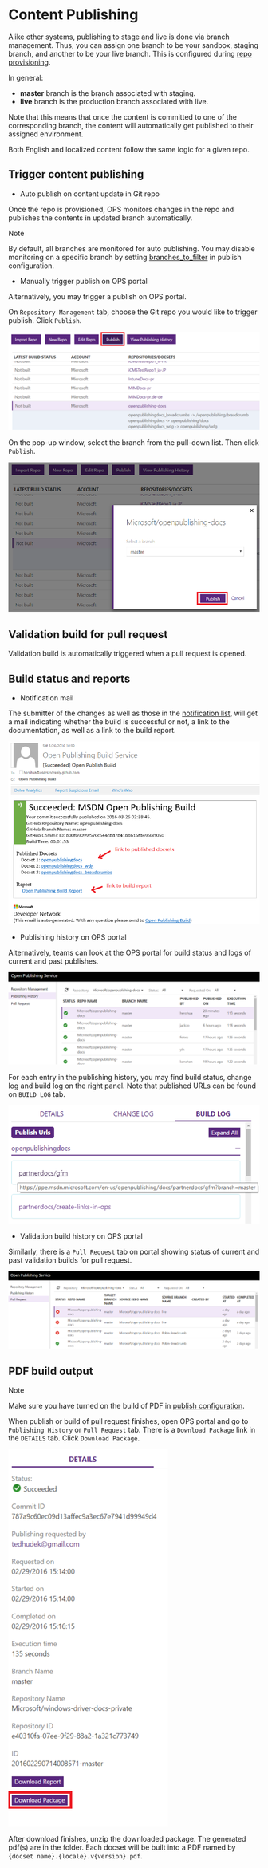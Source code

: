# Content Publishing

Alike other systems, publishing to stage and live is done via branch management. Thus, you can assign one branch to be your sandbox, staging branch, and another to be your live branch. This is configured during [repo provisioning](../engdocs/repo-provision.md). 

In general:

- **master** branch is the branch associated with staging.
- **live** branch is the production branch associated with live.

Note that this means that once the content is committed to one of the corresponding branch, the content will automatically get published to their assigned environment. 

Both English and localized content follow the same logic for a given repo.

## Trigger content publishing

+ Auto publish on content update in Git repo

Once the repo is provisioned, OPS monitors changes in the repo and publishes the contents in updated branch automatically.

> [!NOTE]
> By default, all branches are monitored for auto publishing.
> You may disable monitoring on a specific branch by setting [branches_to_filter](publish-configuration.md#publish-config-branches_to_filter) in publish configuration.

+ Manually trigger publish on OPS portal

Alternatively, you may trigger a publish on OPS portal.

On `Repository Management` tab, choose the Git repo you would like to trigger publish. Click `Publish`.

![choose Git repo](../images/portal_trigger_publish_choose_repo.png)

On the pop-up window, select the branch from the pull-down list. Then click `Publish`.

![choose branch](../images/portal_trigger_publish_choose_branch.png)

## Validation build for pull request

Validation build is automatically triggered when a pull request is opened.

## Build status and reports

+ Notification mail

The submitter of the changes as well as those in the [notification list](publish-configuration.md#publish-config-notification_subscribers), will get a mail indicating whether the build is successful or not, a link to the documentation, as well as a link to the build report.

![notification mail](../images/notification_mail.png)

+ Publishing history on OPS portal

Alternatively, teams can look at the OPS portal for build status and logs of current and past publishes.

![publishing history](../images/portal_publish_history.png)

For each entry in the publishing history, you may find build status, change log and build log on the right panel. Note that published URLs can be found on `BUILD LOG` tab.

![build log](../images/portal_publish_history_build_log.png)

+ Validation build history on OPS portal

Similarly, there is a `Pull Request` tab on portal showing status of current and past validation builds for pull request.

![pull request history](../images/portal_pull_request.png)

## <a name="service-built-pdf"></a>PDF build output

> [!NOTE]
> Make sure you have turned on the build of PDF in [publish configuration](publish-configuration.md#publish-config-need_generate_pdf).

When publish or build of pull request finishes, open OPS portal and go to `Publishing History` or `Pull Request` tab. There is a `Download Package` link in the `DETAILS` tab. Click `Download Package`.

![how to download pdf](../images/download-package.png)

After download finishes, unzip the downloaded package. The generated pdf(s) are in the folder. Each docset will be built into a PDF named by `{docset name}.{locale}.v{version}.pdf`.
